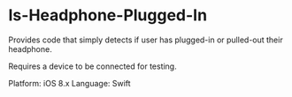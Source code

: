 # Is-Headphone-Plugged-In
Provides code that simply detects if user has plugged-in or pulled-out their headphone.

Requires a device to be connected for testing.

Platform: iOS 8.x
Language: Swift
